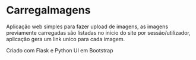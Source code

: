 # CarregaImagens

Aplicação web simples para fazer upload de imagens, as imagens previamente carregadas são listadas no inicio do site por sessão/utilizador, aplicação gera um link unico para cada imagem.


Criado com Flask e Python
UI em Bootstrap
